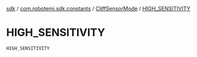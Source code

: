 [sdk](../../index.md) / [com.robotemi.sdk.constants](../index.md) / [CliffSensorMode](index.md) / [HIGH_SENSITIVITY](./-h-i-g-h_-s-e-n-s-i-t-i-v-i-t-y.md)

# HIGH_SENSITIVITY

`HIGH_SENSITIVITY`